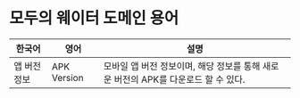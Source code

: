 # 모두의 웨이터 도메인 용어

| **한국어** | **영어**      | **설명**                                             |
|---------|-------------|----------------------------------------------------|
| 앱 버전 정보 | APK Version | 모바일 앱 버전 정보이며, 해당 정보를 통해 새로운 버전의 APK를 다운로드 할 수 있다. |
